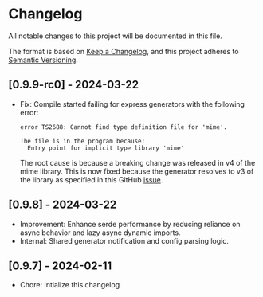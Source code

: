 # Changelog

All notable changes to this project will be documented in this file.

The format is based on [Keep a Changelog](https://keepachangelog.com/en/1.0.0/),
and this project adheres to [Semantic Versioning](https://semver.org/spec/v2.0.0.html).

## [0.9.9-rc0] - 2024-03-22
- Fix: Compile started failing for express generators with the following error: 

  ```
  error TS2688: Cannot find type definition file for 'mime'.

  The file is in the program because:
    Entry point for implicit type library 'mime'
  ```

  The root cause is because a breaking change was released in v4 of the mime library. 
  This is now fixed because the generator resolves to v3 of the library as 
  specified in this GitHub [issue](https://github.com/firebase/firebase-admin-node/issues/2512). 

## [0.9.8] - 2024-03-22
- Improvement: Enhance serde performance by reducing reliance on async behavior and lazy async dynamic imports.
- Internal: Shared generator notification and config parsing logic.

## [0.9.7] - 2024-02-11

- Chore: Intialize this changelog
